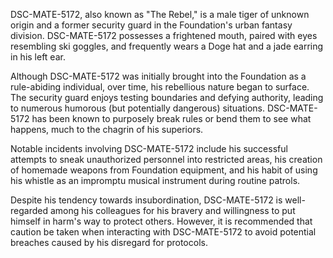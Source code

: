 DSC-MATE-5172, also known as "The Rebel," is a male tiger of unknown origin and a former security guard in the Foundation's urban fantasy division. DSC-MATE-5172 possesses a frightened mouth, paired with eyes resembling ski goggles, and frequently wears a Doge hat and a jade earring in his left ear.

Although DSC-MATE-5172 was initially brought into the Foundation as a rule-abiding individual, over time, his rebellious nature began to surface. The security guard enjoys testing boundaries and defying authority, leading to numerous humorous (but potentially dangerous) situations. DSC-MATE-5172 has been known to purposely break rules or bend them to see what happens, much to the chagrin of his superiors.

Notable incidents involving DSC-MATE-5172 include his successful attempts to sneak unauthorized personnel into restricted areas, his creation of homemade weapons from Foundation equipment, and his habit of using his whistle as an impromptu musical instrument during routine patrols.

Despite his tendency towards insubordination, DSC-MATE-5172 is well-regarded among his colleagues for his bravery and willingness to put himself in harm's way to protect others. However, it is recommended that caution be taken when interacting with DSC-MATE-5172 to avoid potential breaches caused by his disregard for protocols.